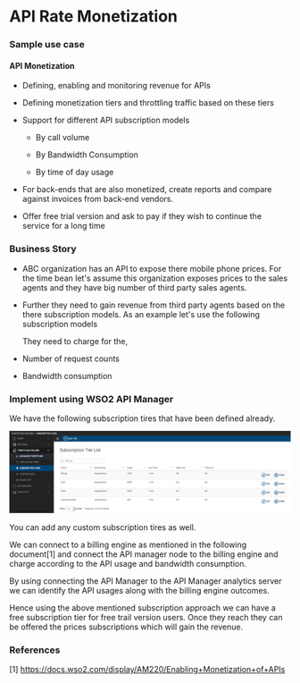 # API Rate Monetization

### Sample use case

#### API Monetization

* Defining, enabling and monitoring revenue for APIs 

* Defining monetization tiers and throttling traffic based on these tiers 

* Support for different API subscription models 

    * By call volume 

    * By Bandwidth Consumption

    * By time of day usage 

* For back-ends that are also monetized, create reports and compare against invoices from back-end vendors.

* Offer free trial version and ask to pay if they wish to continue the service for a long time 

### Business Story

* ABC organization has an API to expose there mobile phone prices. For the time bean let's assume this organization exposes prices to the sales agents and they have big number of third party sales agents.

* Further they need to gain revenue from third party agents based on the there subscription models. As an example let's use the following subscription models

	They need to charge for the,

* Number of request counts

* Bandwidth consumption

### Implement using WSO2 API Manager

We have the following subscription tires that have been defined already.

 ![](images/image_0.png)

You can add any custom subscription tires as well.

We can connect to a billing engine as mentioned in the following document[1] and connect the API manager node to the billing engine and charge according to the API usage and bandwidth consumption.

By using connecting the API Manager to the API Manager analytics server we can identify the API usages along with the billing engine outcomes.

Hence using the above mentioned subscription approach we can have a free subscription tier for free trail version users. Once they reach they can be offered the prices subscriptions which will gain the revenue. 

### References

[1] https://docs.wso2.com/display/AM220/Enabling+Monetization+of+APIs